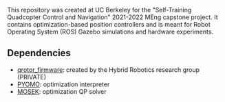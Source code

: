 This repository was created at UC Berkeley for the "Self-Training Quadcopter Control and Navigation" 2021-2022 MEng capstone project. It contains optimization-based position controllers and is meant for Robot Operating System (ROS) Gazebo simulations and hardware experiments.

## Dependencies
- [qrotor_firmware](https://github.com/HybridRobotics/qrotor_firmware): created by the Hybrid Robotics research group (PRIVATE) 
- [PYOMO](http://www.pyomo.org/): optimization interpreter
- [MOSEK](https://www.mosek.com/): optimization QP solver

